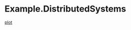 # Example.DistributedSystems
[plot](https://blogger.googleusercontent.com/img/a/AVvXsEgaPIVo8j5FvctxJeYM0yzB-RKhpc-fSBGLfR9WHg-k4tH8yYqktqkUttPEe7HZTD7fIiGcq7XiSTuWAqr-aUfFqWC8ET0TDuaJ2Ly8W8Kcyi78fDgmPKLE9dfeYxSHg7cUosU2407GnSgZ9_rAwGoY_iQFmtOmWV6zTdCsiSHNwsro-t1l_iE9X3oh)

